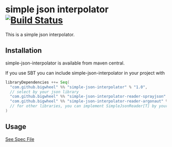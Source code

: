 # simple json interpolator [![Build Status](https://travis-ci.com/bigwheel/simple-json-interpolator.svg?branch=master)](https://travis-ci.com/bigwheel/simple-json-interpolator)

This is a simple json interpolator.


## Installation

simple-json-interpolator is available from maven central.

If you use SBT you can include simple-json-interpolator in your project with

```scala
libraryDependencies ++= Seq(
  "com.github.bigwheel" %% "simple-json-interpolator" % "1.0",
  // select by your json library 
  "com.github.bigwheel" %% "simple-json-interpolator-reader-sprayjson" % "1.0",
  "com.github.bigwheel" %% "simple-json-interpolator-reader-argonaut" % "1.0",
  // for other libraries, you can implement SimpleJsonReader[T] by yourself.
)
```

## Usage

[See Spec File](https://github.com/bigwheel/simple-json-interpolator/blob/master/test/src/test/scala/com/github/bigwheel/WalkthroughSpec.scala)
